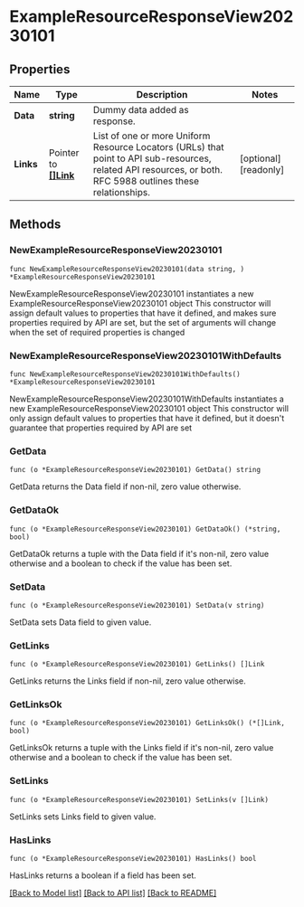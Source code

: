 # ExampleResourceResponseView20230101

## Properties

Name | Type | Description | Notes
------------ | ------------- | ------------- | -------------
**Data** | **string** | Dummy data added as response. | 
**Links** | Pointer to [**[]Link**](Link.md) | List of one or more Uniform Resource Locators (URLs) that point to API sub-resources, related API resources, or both. RFC 5988 outlines these relationships. | [optional] [readonly] 

## Methods

### NewExampleResourceResponseView20230101

`func NewExampleResourceResponseView20230101(data string, ) *ExampleResourceResponseView20230101`

NewExampleResourceResponseView20230101 instantiates a new ExampleResourceResponseView20230101 object
This constructor will assign default values to properties that have it defined,
and makes sure properties required by API are set, but the set of arguments
will change when the set of required properties is changed

### NewExampleResourceResponseView20230101WithDefaults

`func NewExampleResourceResponseView20230101WithDefaults() *ExampleResourceResponseView20230101`

NewExampleResourceResponseView20230101WithDefaults instantiates a new ExampleResourceResponseView20230101 object
This constructor will only assign default values to properties that have it defined,
but it doesn't guarantee that properties required by API are set

### GetData

`func (o *ExampleResourceResponseView20230101) GetData() string`

GetData returns the Data field if non-nil, zero value otherwise.

### GetDataOk

`func (o *ExampleResourceResponseView20230101) GetDataOk() (*string, bool)`

GetDataOk returns a tuple with the Data field if it's non-nil, zero value otherwise
and a boolean to check if the value has been set.

### SetData

`func (o *ExampleResourceResponseView20230101) SetData(v string)`

SetData sets Data field to given value.


### GetLinks

`func (o *ExampleResourceResponseView20230101) GetLinks() []Link`

GetLinks returns the Links field if non-nil, zero value otherwise.

### GetLinksOk

`func (o *ExampleResourceResponseView20230101) GetLinksOk() (*[]Link, bool)`

GetLinksOk returns a tuple with the Links field if it's non-nil, zero value otherwise
and a boolean to check if the value has been set.

### SetLinks

`func (o *ExampleResourceResponseView20230101) SetLinks(v []Link)`

SetLinks sets Links field to given value.

### HasLinks

`func (o *ExampleResourceResponseView20230101) HasLinks() bool`

HasLinks returns a boolean if a field has been set.


[[Back to Model list]](../README.md#documentation-for-models) [[Back to API list]](../README.md#documentation-for-api-endpoints) [[Back to README]](../README.md)


